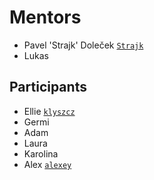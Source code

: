 # Mentors

* Pavel 'Strajk' Doleček [`Strajk`](https://github.com/strajk/)
* Lukas

## Participants

* Ellie [`klyszcz`](https://github.com/klyszcz)
* Germi
* Adam
* Laura
* Karolina
* Alex [`alexey`](https://gitlab.skypicker.com/alexey.tudakov)
